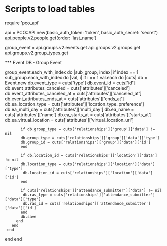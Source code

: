 # Scripts to load tables

require 'pco_api'

api = PCO::API.new(basic_auth_token: 'token', basic_auth_secret: 'secret')
api.people.v2.people.get(order: 'last_name')

group_event =
  api.groups.v2.events.get
  api.groups.v2.groups.get
  api.groups.v2.group_types.get


*** Event DB - Group Event 

group_event.each_with_index do |sub_group, index|
   if index == 1
     sub_group.each_with_index do |val, i|
       if i == 1
         val.each do |cuts|
           db = Event.new
           db.event_type =  cuts['type']
           db.event_id = cuts['id']
           db.event_attributes_canceled = cuts['attributes']['canceled']
           db.event_attributes_canceled_at = cuts['attributes']['canceled_at']
           db.event_attributes_ends_at = cuts['attributes']['ends_at']
           db.ea_location_type = cuts['attributes']['location_type_preference']
           db.ea_multi_day = cuts['attributes']['multi_day']
           db.ea_name = cuts['attributes']['name']
           db.ea_starts_at = cuts['attributes']['starts_at']
           db.ea_virtual_location = cuts['attributes']['virtual_location_url']

           if db.group_type = cuts['relationships']['group']['data'] != nil
           db.group_type = cuts['relationships']['group']['data']['type']
           db.group_id = cuts['relationships']['group']['data']['id']
           end

           if db.location_id = cuts['relationships']['location']['data'] != nil
           db.location_type = cuts['relationships']['location']['data']['type']
            db.location_id = cuts['relationships']['location']['data']['id']
           end

           if cuts['relationships']['attendance_submitter']['data'] != nil
            db.ras_type = cuts['relationships']['attendance_submitter']['data']['type']
            db.ras_id = cuts['relationships']['attendance_submitter']['data']['id']
           end
           db.save
         end
       end
     end
   end
 end
